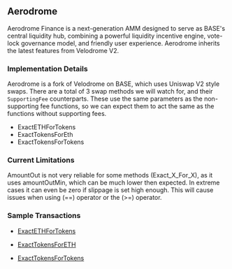 ## Aerodrome

Aerodrome Finance is a next-generation AMM designed to serve as BASE's central liquidity hub, combining a powerful liquidity incentive engine, vote-lock governance model, and friendly user experience. Aerodrome inherits the latest features from Velodrome V2.

### Implementation Details

Aerodrome is a fork of Velodrome on BASE, which uses Uniswap V2 style swaps. There are a total of 3 swap methods we will watch for, and their `SupportingFee` counterparts. These use the same parameters as the non-supporting fee functions, so we can expect them to act the same as the functions without supporting fees.

- ExactETHForTokens
- ExactTokensForEth
- ExactTokensForTokens

### Current Limitations

AmountOut is not very reliable for some methods (Exact_X_For_X), as it uses amountOutMin, which can be much lower then expected. In extreme cases it can even be zero if slippage is set high enough. This will cause issues when using (==) operator or the (>=) operator.

### Sample Transactions

- [ExactETHForTokens](https://basescan.org/tx/0x553c5ab29791da1e5b8beb9aaebd517849c06f23356b3188f809062a65472157)

- [ExactTokensForETH](https://basescan.org/tx/0x9af9f272fbf6ecde7e58f3f16f851b51c60cef84e24bde7b77e0d4640835463a)

- [ExactTokensForTokens](https://basescan.org/tx/0xd3a8f0d830d3f43db6ab70ee36c20b34dca587358cabc7d8c083f3d630b8b5f8)
